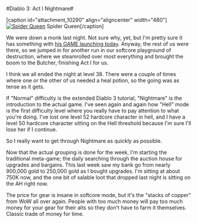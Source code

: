 #Diablo 3: Act I Nightmare#

[caption id="attachment\_10290" align="aligncenter" width="480"][![](http://westkarana.com/wp-content/uploads/2012/10/Diablo-III-2012-10-07-22-49-15-66-480x384.jpg "Spider Queen")](http://westkarana.com/wp-content/uploads/2012/10/Diablo-III-2012-10-07-22-49-15-66.jpg) Spider Queen[/caption]

We were down a monk last night. Not sure why, yet, but I'm pretty sure it has something with [his GAME launching today](https://www.pirate101.com/ "Pirate101"). Anyway, the rest of us were there, so we jumped in for another run in our softcore playground of destruction, where we steamrolled over most everything and brought the boom to the Butcher, finishing Act I for us.

I think we all ended the night at level 38. There were a couple of times where one or the other of us needed a heal potion, so the going was as tense as it gets.

If "Normal" difficulty is the extended Diablo 3 tutorial, "Nightmare" is the introduction to the actual game. I've seen again and again how "Hell" mode is the first difficulty level where you really have to pay attention to what you're doing. I've lost one level 52 hardcore character in hell, and I have a level 50 hardcore character sitting on the Hell threshold because I'm sure I'll lose her if I continue.

So I really want to get through Nightmare as quickly as possible.

Now that the actual grouping is done for the week, I'm starting the traditional meta-game; the daily searching through the auction house for upgrades and bargains. This last week saw my bank go from nearly 900,000 gold to 250,000 gold as I bought upgrades. I'm sitting at about 750K now, and the one bit of salable loot that dropped last night is sitting on the AH right now.

The price for gear is insane in softcore mode, but it's the "stacks of copper" from WoW all over again. People with too much money will pay too much money for your gear for their alts so they don't have to farm it themselves. Classic trade of money for time.
